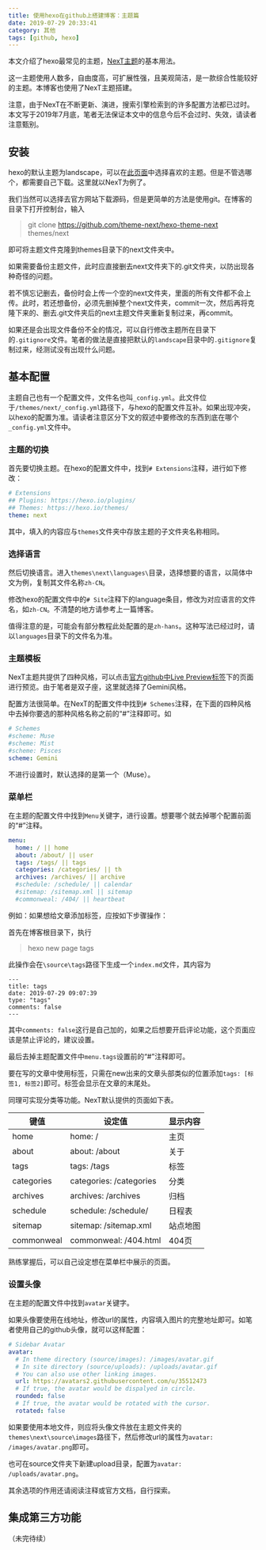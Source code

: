 ```yaml
---
title: 使用hexo在github上搭建博客：主题篇
date: 2019-07-29 20:33:41
category: 其他
tags: [github, hexo]
---
```


 本文介绍了hexo最常见的主题，[NexT主题](https://theme-next.org/)的基本用法。

 这一主题使用人数多，自由度高，可扩展性强，且美观简洁，是一款综合性能较好的主题。本博客也使用了NexT主题搭建。

 注意，由于NexT在不断更新、演进，搜索引擎检索到的许多配置方法都已过时。本文写于2019年7月底，笔者无法保证本文中的信息今后不会过时、失效，请读者注意甄别。

 ## 安装
 hexo的默认主题为landscape，可以在[此页面](https://hexo.io/themes/)中选择喜欢的主题。但是不管选哪个，都需要自己下载。这里就以NexT为例了。

我们当然可以选择去官方网站下载源码，但是更简单的方法是使用git。在博客的目录下打开控制台，输入
>git clone https://github.com/theme-next/hexo-theme-next themes/next

即可将主题文件克隆到themes目录下的next文件夹中。

如果需要备份主题文件，此时应直接删去next文件夹下的.git文件夹，以防出现各种奇怪的问题。

若不慎忘记删去，备份时会上传一个空的next文件夹，里面的所有文件都不会上传。此时，若还想备份，必须先删掉整个next文件夹，commit一次，然后再将克隆下来的、删去.git文件夹后的next主题文件夹重新复制过来，再commit。

如果还是会出现文件备份不全的情况，可以自行修改主题所在目录下的`.gitignore`文件。笔者的做法是直接把默认的`landscape`目录中的`.gitignore`复制过来，经测试没有出现什么问题。

## 基本配置
主题自己也有一个配置文件，文件名也叫`_config.yml`。此文件位于`/themes/next/_config.yml`路径下，与hexo的配置文件互补。如果出现冲突，以hexo的配置为准。请读者注意区分下文的叙述中要修改的东西到底在哪个`_config.yml`文件中。

### **主题的切换**
首先要切换主题。在hexo的配置文件中，找到`# Extensions`注释，进行如下修改：
```yml
# Extensions
## Plugins: https://hexo.io/plugins/
## Themes: https://hexo.io/themes/
theme: next
```
其中，填入的内容应与`themes`文件夹中存放主题的子文件夹名称相同。

### **选择语言**
然后切换语言。进入`themes\next\languages\`目录，选择想要的语言，以简体中文为例，复制其文件名称`zh-CN`。

修改hexo的配置文件中的`# Site`注释下的language条目，修改为对应语言的文件名，如`zh-CN`。不清楚的地方请参考上一篇博客。

值得注意的是，可能会有部分教程此处配置的是`zh-hans`。这种写法已经过时，请以`languages`目录下的文件名为准。

### **主题模板**
NexT主题共提供了四种风格，可以点击[官方github中Live Preview标签](https://github.com/theme-next/hexo-theme-next#live-preview)下的页面进行预览。由于笔者是双子座，这里就选择了Gemini风格。

配置方法很简单。在NexT的配置文件中找到`# Schemes`注释，在下面的四种风格中去掉你要选的那种风格名称之前的“#”注释即可。如
```yml
# Schemes
#scheme: Muse
#scheme: Mist
#scheme: Pisces
scheme: Gemini
```
不进行设置时，默认选择的是第一个（Muse）。

### **菜单栏**
在主题的配置文件中找到`Menu`关键字，进行设置。想要哪个就去掉哪个配置前面的“#”注释。
```yml
menu:
  home: / || home
  about: /about/ || user
  tags: /tags/ || tags
  categories: /categories/ || th
  archives: /archives/ || archive
  #schedule: /schedule/ || calendar
  #sitemap: /sitemap.xml || sitemap
  #commonweal: /404/ || heartbeat
```
例如：如果想给文章添加标签，应按如下步骤操作：

首先在博客根目录下，执行
>hexo new page tags

此操作会在`\source\tags`路径下生成一个`index.md`文件，其内容为
```
---
title: tags
date: 2019-07-29 09:07:39
type: "tags"
comments: false
---
```
其中`comments: false`这行是自己加的，如果之后想要开启评论功能，这个页面应该是禁止评论的，建议设置。

最后去掉主题配置文件中`menu.tags`设置前的“#”注释即可。

要在写的文章中使用标签，只需在new出来的文章头部类似的位置添加`tags: [标签1, 标签2]`即可。标签会显示在文章的末尾处。

同理可实现分类等功能。NexT默认提供的页面如下表。

| 键值 | 设定值 | 显示内容 |
| ------ | ------ | ------ |
| home | home: / | 主页 |
| about | about: /about | 关于 |
| tags | tags: /tags | 标签 |
| categories | categories: /categories | 分类 |
| archives | archives: /archives | 归档 |
| schedule | schedule: /schedule/ | 日程表 |
| sitemap | sitemap: /sitemap.xml | 站点地图 |
| commonweal | commonweal: /404.html | 404页 |
熟练掌握后，可以自己设定想在菜单栏中展示的页面。

### **设置头像**
在主题的配置文件中找到`avatar`关键字。

如果头像要使用在线地址，修改url的属性，内容填入图片的完整地址即可。如笔者使用自己的github头像，就可以这样配置：
```yml
# Sidebar Avatar
avatar:
  # In theme directory (source/images): /images/avatar.gif
  # In site directory (source/uploads): /uploads/avatar.gif
  # You can also use other linking images.
  url: https://avatars2.githubusercontent.com/u/35512473
  # If true, the avatar would be dispalyed in circle.
  rounded: false
  # If true, the avatar would be rotated with the cursor.
  rotated: false
```
如果要使用本地文件，则应将头像文件放在主题文件夹的`themes\next\source\images`路径下，然后修改url的属性为`avatar: /images/avatar.png`即可。

也可在source文件夹下新建upload目录，配置为`avatar: /uploads/avatar.png`。

其余选项的作用还请阅读注释或官方文档，自行探索。

## 集成第三方功能

（未完待续）